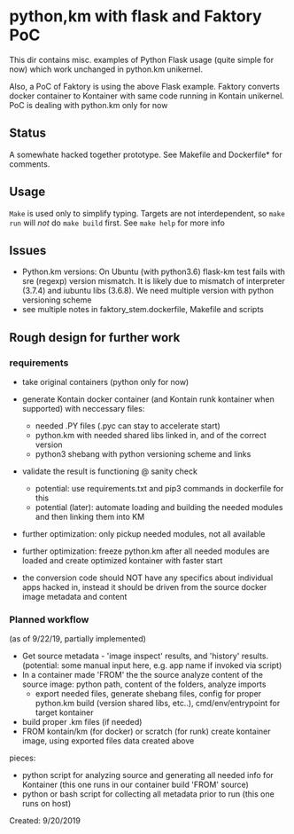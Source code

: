 # python,km with flask and Faktory PoC

This dir contains misc. examples of Python Flask usage (quite simple for now) which work unchanged in python.km unikernel.

Also, a PoC of Faktory is using the above Flask example. Faktory converts docker container to Kontainer with same code running in Kontain unikernel. PoC is dealing with python.km only for now

## Status

A somewhate hacked together prototype. See Makefile and Dockerfile* for comments.

## Usage

`Make` is used only to simplify typing. Targets are not interdependent, so `make run` will *not* do `make build` first.
See `make help` for more info


## Issues

* Python.km versions: On Ubuntu (with python3.6) flask-km test fails with sre (regexp) version mismatch. It is likely due to mismatch of interpreter (3.7.4) and iubuntu libs (3.6.8). We need multiple version with python versioning scheme
* see multiple notes in faktory_stem.dockerfile, Makefile and scripts

## Rough design for further work

### requirements

* take original containers  (python only for now)
* generate Kontain docker container (and Kontain runk kontainer when supported) with neccessary files:
  * needed .PY files (.pyc can stay to accelerate start)
  * python.km with needed shared libs linked in, and of the correct version
  * python3 shebang with python versioning scheme and links
* validate the result is functioning @ sanity check
  * potential: use requirements.txt and pip3 commands in dockerfile for this
  * potential (later): automate loading and building the needed modules and then linking them into KM
* further optimization: only pickup needed modules, not all available
* further optimization: freeze python.km after all needed modules are loaded and create optimized kontainer with faster start

* the conversion code should NOT have any specifics about individual apps hacked in, instead it should be driven from the source docker image metadata and content

### Planned workflow

(as of 9/22/19, partially implemented)

* Get source metadata - 'image inspect' results, and 'history' results. (potential: some manual input here, e.g. app name if invoked via script)
* In a container made 'FROM' the the source analyze content of the source image: python path, content of the folders, analyze imports
   * export needed files, generate shebang files, config for proper python.km build (version shared libs, etc..), cmd/env/entrypoint for target kontainer
* build proper .km files (if needed)
* FROM kontain/km (for docker) or scratch (for runk) create kontainer image, using exported files data created above

pieces:

* python script for analyzing source and generating all needed info for Kontainer (this one runs in our container build 'FROM' source)
* python or bash script for collecting all metadata prior to run (this one runs on host)

Created: 9/20/2019